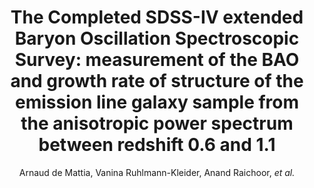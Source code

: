 ---
no: "35"
title: "The Completed SDSS-IV extended Baryon Oscillation Spectroscopic Survey: measurement of the BAO and growth rate of structure of the emission line galaxy sample from the anisotropic power spectrum between redshift 0.6 and 1.1"
arxiv_link: "https://arxiv.org/abs/2007.09008"
arxiv_id: "2007.09008"
author: "Arnaud de Mattia, Vanina Ruhlmann-Kleider, Anand Raichoor, <em>et al.</em>"
reviewed: False
---